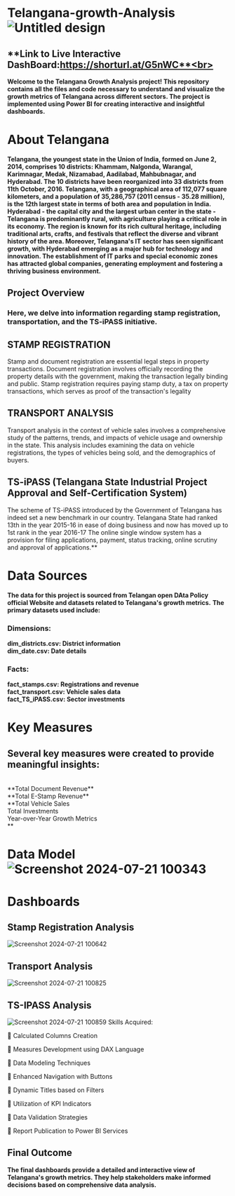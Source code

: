 # Telangana-growth-Analysis![Untitled design](https://github.com/user-attachments/assets/31987c03-d4cd-45bc-9f8d-2f566f667bd0)

## **Link to Live Interactive DashBoard:https://shorturl.at/G5nWC**<br>
**Welcome to the Telangana Growth Analysis project! This repository contains all the files and code necessary to understand and visualize the growth metrics of Telangana across different sectors. The project is implemented using Power BI for creating interactive and insightful dashboards.**<br>
# About Telangana
**Telangana, the youngest state in the Union of India, formed on June 2, 2014, comprises 10
districts: Khammam, Nalgonda, Warangal, Karimnagar, Medak, Nizamabad, Aadilabad,
Mahbubnagar, and Hyderabad. The 10 districts have been reorganized into 33 districts from
11th October, 2016. Telangana, with a geographical area of 112,077 square kilometers, and a
population of 35,286,757 (2011 census - 35.28 million), is the 12th largest state in terms of both
area and population in India.<br>
Hyderabad - the capital city and the largest urban center in the state - Telangana is
predominantly rural, with agriculture playing a critical role in its economy. The region is known
for its rich cultural heritage, including traditional arts, crafts, and festivals that reflect the
diverse and vibrant history of the area.
Moreover, Telangana's IT sector has seen significant growth, with Hyderabad emerging as a
major hub for technology and innovation. The establishment of IT parks and special economic
zones has attracted global companies, generating employment and fostering a thriving business
environment.<br>**

## Project Overview
### **Here, we delve into information regarding stamp registration, transportation, and the TS-iPASS initiative.<br>**
## **STAMP REGISTRATION**<br>
Stamp and document registration are essential legal steps in property transactions. Document registration
involves officially recording the property details with the government, making the transaction legally
binding and public. Stamp registration requires paying stamp duty, a tax on property transactions, which
serves as proof of the transaction's legality<br>
## **TRANSPORT ANALYSIS**<br>
Transport analysis in the context of vehicle sales involves a comprehensive study of the patterns, trends,
and impacts of vehicle usage and ownership in the state. This analysis includes examining the data on
vehicle registrations, the types of vehicles being sold, and the demographics of buyers.<br>
## **TS-iPASS (Telangana State Industrial Project Approval and Self-Certification System)**<br>
The scheme of TS-iPASS introduced by the Government of Telangana has indeed set a new benchmark in our
country. Telangana State had ranked 13th in the year 2015-16 in ease of doing business and now has moved
up to 1st rank in the year 2016-17 The online single window system has a provision for filing applications,
payment, status tracking, online scrutiny and approval of applications.**

# Data Sources
**The data for this project is sourced from Telangan open DAta Policy  official Website and datasets related to Telangana's growth metrics.**
**The primary datasets used include:<br>**
### **Dimensions:**<br>
**dim_districts.csv: District information<br>
dim_date.csv: Date details**<br>
### **Facts:**<br>
**fact_stamps.csv: Registrations and revenue<br>
fact_transport.csv: Vehicle sales data<br>
fact_TS_iPASS.csv: Sector investments**<br>
# Key Measures
## Several key measures were created to provide meaningful insights:
<br>
**Total Document Revenue**<br>
**Total E-Stamp Revenue**<br>
**Total Vehicle Sales<br>
Total Investments<br>
Year-over-Year Growth Metrics<br>**

# **Data Model**![Screenshot 2024-07-21 100343](https://github.com/user-attachments/assets/8ab2b5f1-365d-4784-a291-41a59161f402)
# **Dashboards**
## **Stamp Registration Analysis**
![Screenshot 2024-07-21 100642](https://github.com/user-attachments/assets/adb861c4-f073-4da1-9ad3-f36270f03d5f)
## **Transport Analysis**
![Screenshot 2024-07-21 100825](https://github.com/user-attachments/assets/7bea57c3-d207-479a-ad59-70db3eab0e9a)
## **TS-IPASS Analysis**
![Screenshot 2024-07-21 100859](https://github.com/user-attachments/assets/fc4d2968-4dfa-4019-83e4-af24bbd2c5ab)
Skills Acquired:

🔹 Calculated Columns Creation

🔹 Measures Development using DAX Language

🔹 Data Modeling Techniques

🔹 Enhanced Navigation with Buttons

🔹 Dynamic Titles based on Filters

🔹 Utilization of KPI Indicators

🔹 Data Validation Strategies

🔹 Report Publication to Power BI Services<br>

## **Final Outcome**
**The final dashboards provide a detailed and interactive view of Telangana's growth metrics. They help stakeholders make informed decisions based on comprehensive data analysis.**
